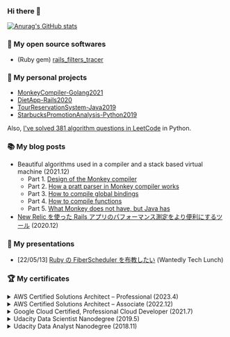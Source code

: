 ### Hi there 👋

[![Anurag's GitHub stats](https://github-readme-stats.vercel.app/api?username=kudojp&count_private=true&show_icons=true)](https://github.com/anuraghazra/github-readme-stats)


<!--
**kudojp/kudojp** is a ✨ _special_ ✨ repository because its `README.md` (this file) appears on your GitHub profile.

Here are some ideas to get you started:

- 🔭 I’m currently working on ...
- 🌱 I’m currently learning ...
- 👯 I’m looking to collaborate on ...
- 🤔 I’m looking for help with ...
- 💬 Ask me about ...
- 📫 How to reach me: ...
- 😄 Pronouns: ...
- ⚡ Fun fact: ...
-->

### 🚀 My open source softwares

- (Ruby gem) [rails_filters_tracer](https://github.com/kudojp/rails_filters_tracer)

### 🌱 My personal projects

- [MonkeyCompiler-Golang2021](https://github.com/kudojp/MonkeyCompiler-Golang2021)
- [DietApp-Rails2020](https://github.com/kudojp/DietApp-Rails2020)
- [TourReservationSystem-Java2019](https://github.com/kudojp/TourReservationSystem-Java2019)
- [StarbucksPromotionAnalysis-Python2019](https://github.com/kudojp/StarbucksPromotionAnalysis-Python2019)

Also, [I've solved 381 algorithm questions in LeetCode](https://leetcode.com/kudojp/) in Python.

### 📚 My blog posts

- Beautiful algorithms used in a compiler and a stack based virtual machine (2021.12)
  - Part 1. [Design of the Monkey compiler](https://www.wantedly.com/users/67312544/post_articles/363007)
  - Part 2. [How a pratt parser in Monkey compiler works](https://www.wantedly.com/users/67312544/post_articles/364335)
  - Part 3. [How to compile global bindings](https://www.wantedly.com/users/67312544/post_articles/365686)
  - Part 4. [How to compile functions](https://www.wantedly.com/users/67312544/post_articles/367694)
  - Part 5. [What Monkey does not have, but Java has](https://www.wantedly.com/users/67312544/post_articles/366601)
- [New Relic を使った Rails アプリのパフォーマンス測定をより便利にするツール](https://kudojp.github.io/Rails-NewRelic-TechBlog2020.pdf) (2020.12)

### 🎤 My presentations

- [22/05/13] [Ruby の FiberScheduler を布教したい](https://speakerdeck.com/kudojp/ruby-false-fiberscheduler-wobu-jiao-sitai) (Wantedly Tech Lunch)

### 🏆 My certificates

<details>
<summary>AWS Certified Solutions Architect – Professional (2023.4)</summary>

<img width="996" alt="image" src="https://user-images.githubusercontent.com/44487754/229392239-34bcfae3-1726-4a99-8b4a-8b6d92435e28.png">

[Here](https://www.credly.com/badges/4009fb80-6a1f-418f-a5f4-1780e15b3186/public_url) is the badge.

</details>

<details>
<summary>AWS Certified Solutions Architect – Associate (2022.12)</summary>

<img width="996" alt="image" src="https://user-images.githubusercontent.com/44487754/206245683-4d1ea606-bca3-4f18-8fbd-948d8d21d02a.png">

[Here](https://www.credly.com/badges/581d620c-4378-4432-a49c-d038a0235e59/public_url) is the badge.

</details>


<details>
<summary>Google Cloud Certified, Professional Cloud Developer (2021.7)</summary>

<img width="996" alt="image" src="https://user-images.githubusercontent.com/44487754/149964212-b5bc31df-1829-4547-ad4d-533198c32ca3.png">
  
[Here](https://www.credential.net/48e07b87-7da6-4fb9-a563-374dc3da3834)  is the certificate.

</details>

<details>
<summary>Udacity Data Scientist Nanodegree (2019.5)</summary>

<img width="996" alt="image" src="https://user-images.githubusercontent.com/44487754/178152240-a6bf6046-caaa-4a13-a045-631f64be0752.png">

</details>

<details>
<summary>Udacity Data Analyst Nanodegree (2018.11)</summary>

<img width="996" alt="image" src="https://user-images.githubusercontent.com/44487754/178152177-f5a1a791-9abd-462f-a027-52ae89a78ea1.png">

</details>


